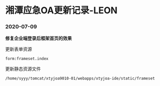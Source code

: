 # 湘潭应急OA更新记录-LEON

### 2020-07-09

**修复企业端登录后框架首页的效果**

更新表单资源
```
form:frameset.index
```

更新静态资源文件
```
/home/syyy/tomcat/xtyjoa9010-01/webapps/xtyjoa-ide/static/frameset
```